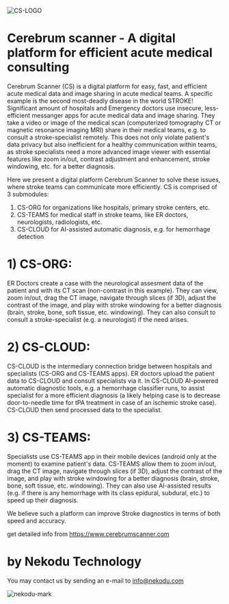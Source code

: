 ![CS-LOGO](https://github.com/cihangoksu/cerebrum-scanner/assets/58362107/ce15b97d-1d83-43c4-b032-b6ad05136df4)
# Cerebrum scanner - A digital platform for efficient acute medical consulting
Cerebrum Scanner (CS) is a digital platform for easy, fast, and efficient acute medical data and image sharing in acute medical teams. A specific example is the second most-deadly disease in the world STROKE! Significant amount of hospitals and Emergency doctors use insecure, less-efficient messanger apps for acute medical data and image sharing. They take a video or image of the medical scan (computerized tomography CT or magnetic resonance imaging MRI) share in their medical teams, e.g. to consult a stroke-specialist remotely. This does not only violate patient's data privacy but also inefficient for a healthy communication within teams, as stroke specialists need a more advanced image viewer with essential features like zoom in/out, contrast adjustment and enhancement, stroke windowing, etc. for a better diagnosis.

Here we present a digital platform Cerebrum Scanner to solve these issues, where stroke teams can communicate more efficiently. 
CS is comprised of 3 submodules:

1) CS-ORG for organizations like hospitals, primary stroke centers, etc.
2) CS-TEAMS for medical staff in stroke teams, like ER doctors, neurologists, radiologists, etc.
3) CS-CLOUD for AI-assisted automatic diagnosis, e.g. for hemorrhage detection

# 1) CS-ORG:
ER Doctors create a case with the neurological assesment data of the patient and with its CT scan (non-contrast in this example). They can view, zoom in/out, drag the CT image, navigate through slices (if 3D), adjust the contrast of the image, and play with stroke windowing for a better diagnosis (brain, stroke, bone, soft tissue, etc. windowing). They can also consult to consult a stroke-specialist (e.g. a neurologist) if the need arises.

# 2) CS-CLOUD:
CS-CLOUD is the intermediary connection bridge between hospitals and specialists (CS-ORG and CS-TEAMS apps). ER doctors upload the patient data to CS-CLOUD and consult specialists via it. In CS-CLOUD AI-powered automatic diagnostic tools, e.g. a hemorrhage classifier runs, to assist specialist for a more efficient diagnosis (a likely helping case is to decrease door-to-needle time for tPA treatment in case of an ischemic stroke case). CS-CLOUD then send processed data to the specialist.

# 3) CS-TEAMS:
Specialists use CS-TEAMS app in their mobile devices (android only at the moment) to examine patient's data. CS-TEAMS allow them to zoom in/out, drag the CT image, navigate through slices (if 3D), adjust the contrast of the image, and play with stroke windowing for a better diagnosis (brain, stroke, bone, soft tissue, etc. windowing). They can also use AI-assisted results (e.g. if there is any hemorrhage with its class epidural, subdural, etc.) to speed up their diagnosis.

We believe such a platform can improve Stroke diagnostics in terms of both speed and accuracy.

get detailed info from
https://www.cerebrumscanner.com


# by Nekodu Technology
You may contact us by sending an e-mail to info@nekodu.com

![nekodu-mark](https://github.com/cihangoksu/cerebrum-scanner/assets/58362107/63003d8a-ba48-4260-9a5f-8a4364b31aec)
